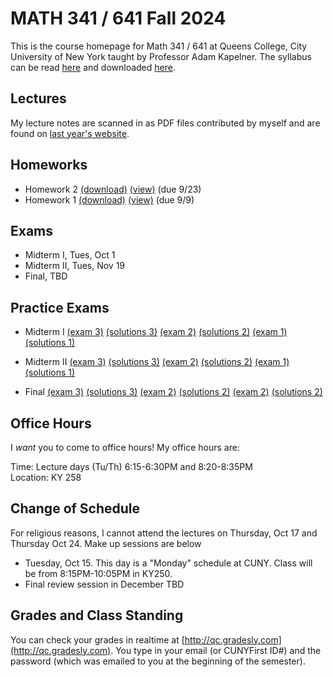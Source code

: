 # MATH 341 / 641 Fall 2024

This is the course homepage for Math 341 / 641 at Queens College, City University of New York taught by Professor Adam Kapelner. The syllabus can be read [here](https://github.com/kapelner/QC_MATH_341_Fall_2024/blob/main/syllabus/syllabus.pdf) and downloaded [here](https://raw.githubusercontent.com/kapelner/QC_MATH_341_Fall_2024/main/syllabus/syllabus.pdf).


## Lectures

My lecture notes are scanned in as PDF files contributed by myself and are found on [last year's website](https://github.com/kapelner/QC_MATH_341_Fall_2023). 


## Homeworks

<!--
* Homework 9 [(download)](https://github.com/kapelner/QC_MATH_341_Fall_2024/blob/main/homeworks/hw09/hw09.pdf?raw=true) [(view)](https://github.com/kapelner/QC_MATH_341_Fall_2024/blob/main/homeworks/hw09/hw09.pdf) (due 12/12)
* Homework 8 [(download)](https://github.com/kapelner/QC_MATH_341_Fall_2024/blob/main/homeworks/hw08/hw08.pdf?raw=true) [(view)](https://github.com/kapelner/QC_MATH_341_Fall_2024/blob/main/homeworks/hw08/hw08.pdf) (due 12/2)
* Homework 7 [(download)](https://github.com/kapelner/QC_MATH_341_Fall_2024/blob/main/homeworks/hw07/hw07.pdf?raw=true) [(view)](https://github.com/kapelner/QC_MATH_341_Fall_2024/blob/main/homeworks/hw07/hw07.pdf) (not officially due)
* Homework 6 [(download)](https://github.com/kapelner/QC_MATH_341_Fall_2024/blob/main/homeworks/hw06/hw06.pdf?raw=true) [(view)](https://github.com/kapelner/QC_MATH_341_Fall_2024/blob/main/homeworks/hw06/hw06.pdf) (due 12/4)
* Homework 5 [(download)](https://github.com/kapelner/QC_MATH_341_Fall_2024/blob/main/homeworks/hw05/hw05.pdf?raw=true) [(view)](https://github.com/kapelner/QC_MATH_341_Fall_2024/blob/main/homeworks/hw05/hw05.pdf) (due 11/16)
* Homework 4 [(download)](https://github.com/kapelner/QC_MATH_341_Fall_2024/blob/main/homeworks/hw04/hw04.pdf?raw=true) [(view)](https://github.com/kapelner/QC_MATH_341_Fall_2024/blob/main/homeworks/hw04/hw04.pdf) (due 11/2)
* Homework 3 [(download)](https://github.com/kapelner/QC_MATH_341_Fall_2024/blob/main/homeworks/hw03/hw03.pdf?raw=true) [(view)](https://github.com/kapelner/QC_MATH_341_Fall_2024/blob/main/homeworks/hw03/hw03.pdf) (due 10/8)-->
* Homework 2 [(download)](https://github.com/kapelner/QC_MATH_341_Fall_2024/blob/main/homeworks/hw02/hw02.pdf?raw=true) [(view)](https://github.com/kapelner/QC_MATH_341_Fall_2024/blob/main/homeworks/hw02/hw02.pdf) (due 9/23)
* Homework 1 [(download)](https://github.com/kapelner/QC_MATH_341_Fall_2024/blob/main/homeworks/hw01/hw01.pdf?raw=true) [(view)](https://github.com/kapelner/QC_MATH_341_Fall_2024/blob/main/homeworks/hw01/hw01.pdf) (due 9/9)


## Exams

* Midterm I, Tues, Oct 1
* Midterm II, Tues, Nov 19
* Final, TBD

## Practice Exams

* Midterm I [(exam 3)](https://github.com/kapelner/QC_MATH_341_Fall_2023/blob/main/exams/midterm1/midterm1.pdf) [(solutions 3)](https://github.com/kapelner/QC_MATH_341_Fall_2023/blob/main/exams/midterm1/midterm1_solutions.pdf) [(exam 2)](https://github.com/kapelner/QC_Math_369_Fall_2021/blob/master/exams/midterm1/midterm1.pdf) [(solutions 2)](https://github.com/kapelner/QC_Math_369_Fall_2021/blob/master/exams/midterm1/midterm1_solutions.pdf) [(exam 1)](https://github.com/kapelner/QC_Math_369_Fall_2020/blob/master/exams/midterm1/midterm1.pdf) [(solutions 1)](https://github.com/kapelner/QC_Math_369_Fall_2020/blob/master/exams/midterm1/midterm1_solutions.pdf)

* Midterm II [(exam 3)](https://github.com/kapelner/QC_MATH_341_Fall_2023/blob/main/exams/midterm2/midterm2.pdf) [(solutions 3)](https://github.com/kapelner/QC_MATH_341_Fall_2023/blob/main/exams/midterm2/midterm2_solutions.pdf) [(exam 2)](https://github.com/kapelner/QC_Math_369_Fall_2021/blob/master/exams/midterm2/midterm2.pdf) [(solutions 2)](https://github.com/kapelner/QC_Math_369_Fall_2021/blob/master/exams/midterm2/midterm2_solutions.pdf) [(exam 1)](https://github.com/kapelner/QC_Math_369_Fall_2020/blob/master/exams/midterm2/midterm2.pdf) [(solutions 1)](https://github.com/kapelner/QC_Math_369_Fall_2020/blob/master/exams/midterm2/midterm2_solutions.pdf)

* Final [(exam 3)](https://github.com/kapelner/QC_MATH_341_Fall_2023/blob/main/exams/final/final.pdf) [(solutions 3)](https://github.com/kapelner/QC_MATH_341_Fall_2023/blob/main/exams/final/final_solutions.pdf) [(exam 2)](https://github.com/kapelner/QC_Math_369_Fall_2021/blob/master/exams/final/final.pdf) [(solutions 2)](https://github.com/kapelner/QC_Math_369_Fall_2021/blob/master/exams/final/final_solutions.pdf) [(exam 2)](https://github.com/kapelner/QC_Math_369_Fall_2020/blob/master/exams/final/final.pdf) [(solutions 2)](https://github.com/kapelner/QC_Math_369_Fall_2020/blob/master/exams/final/final_solutions.pdf)


## Office Hours

I *want* you to come to office hours! My office hours are:

Time: Lecture days (Tu/Th) 6:15-6:30PM and 8:20-8:35PM \
Location: KY 258

## Change of Schedule

For religious reasons, I cannot attend the lectures on Thursday, Oct 17 and Thursday Oct 24. Make up sessions are below

* Tuesday, Oct 15. This day is a "Monday" schedule at CUNY. Class will be from 8:15PM-10:05PM in KY250.
* Final review session in December TBD

## Grades and Class Standing

You can check your grades in realtime at [http://qc.gradesly.com](http://qc.gradesly.com). You type in your email (or CUNYFirst ID#) and the password (which was emailed to you at the beginning of the semester).

